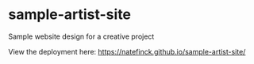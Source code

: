 # sample-artist-site

Sample website design for a creative project

View the deployment here: https://natefinck.github.io/sample-artist-site/
